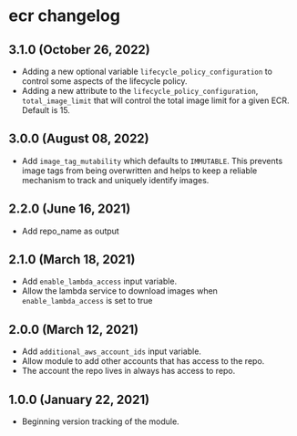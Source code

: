 # ecr changelog

## 3.1.0 (October 26, 2022)

- Adding a new optional variable `lifecycle_policy_configuration` to control some aspects of the lifecycle policy.
- Adding a new attribute to the `lifecycle_policy_configuration`, `total_image_limit` that will control the total image limit for a given ECR. Default is 15.

## 3.0.0 (August 08, 2022)

- Add `image_tag_mutability` which defaults to `IMMUTABLE`. This prevents image tags from being overwritten and 
helps to keep a reliable mechanism to track and uniquely identify images.

## 2.2.0 (June 16, 2021)

- Add repo_name as output

## 2.1.0 (March 18, 2021)

- Add `enable_lambda_access` input variable.
- Allow the lambda service to download images when `enable_lambda_access` is set to true

## 2.0.0 (March 12, 2021)

- Add `additional_aws_account_ids` input variable.
- Allow module to add other accounts that has access to the repo.
- The account the repo lives in always has access to repo.

## 1.0.0 (January 22, 2021)

- Beginning version tracking of the module.
